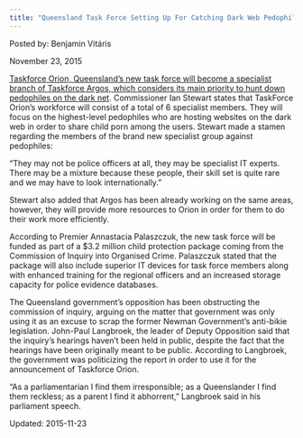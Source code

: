```yaml
---
title: "Queensland Task Force Setting Up For Catching Dark Web Pedophiles"
---
```


Posted by: Benjamin Vitáris 

<span>November 23, 2015</span>


<p><a href="http://www.9news.com.au/national/2015/11/10/11/21/new-qld-child-safety-taskforce-set-up">Taskforce Orion, Queensland’s new task force will become a specialist branch of Taskforce Argos, which considers its main priority to hunt down pedophiles on the dark net</a>. Commissioner Ian Stewart states that TaskForce Orion’s workforce will consist of a total of 6 specialist members. They will focus on the highest-level pedophiles who are hosting websites on the dark web in order to share child porn among the users. Stewart made a stamen regarding the members of the brand new specialist group against pedophiles:</p>
<p>&#8220;They may not be police officers at all, they may be specialist IT experts. There may be a mixture because these people, their skill set is quite rare and we may have to look internationally.&#8221;</p>
<p>Stewart also added that Argos has been already working on the same areas, however, they will provide more resources to Orion in order for them to do their work more efficiently.</p>
<p>According to Premier Annastacia Palaszczuk, the new task force will be funded as part of a $3.2 million child protection package coming from the Commission of Inquiry into Organised Crime. Palaszczuk stated that the package will also include superior IT devices for task force members along with enhanced training for the regional officers and an increased storage capacity for police evidence databases.</p>
<p>The Queensland government’s opposition has been obstructing the commission of inquiry, arguing on the matter that government was only using it as an excuse to scrap the former Newman Government&#8217;s anti-bikie legislation. John-Paul Langbroek, the leader of Deputy Opposition said that the inquiry’s hearings haven’t been held in public, despite the fact that the hearings have been originally meant to be public. According to Langbroek, the government was politicizing the report in order to use it for the announcement of Taskforce Orion.</p>
<p>&#8220;As a parliamentarian I find them irresponsible; as a Queenslander I find them reckless; as a parent I find it abhorrent,&#8221; Langbroek said in his parliament speech.</p>
</div>
 Updated: 2015-11-23


